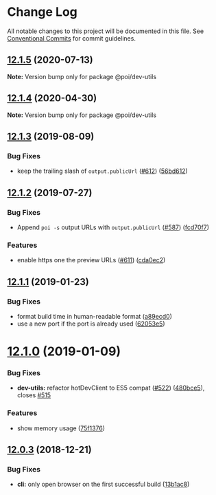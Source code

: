 # Change Log

All notable changes to this project will be documented in this file.
See [Conventional Commits](https://conventionalcommits.org) for commit guidelines.

## [12.1.5](https://github.com/egoist/poi/compare/@poi/dev-utils@12.1.4...@poi/dev-utils@12.1.5) (2020-07-13)

**Note:** Version bump only for package @poi/dev-utils

## [12.1.4](https://github.com/egoist/poi/compare/@poi/dev-utils@12.1.3...@poi/dev-utils@12.1.4) (2020-04-30)

**Note:** Version bump only for package @poi/dev-utils

## [12.1.3](https://github.com/egoist/poi/compare/@poi/dev-utils@12.1.2...@poi/dev-utils@12.1.3) (2019-08-09)

### Bug Fixes

- keep the trailing slash of `output.publicUrl` ([#612](https://github.com/egoist/poi/issues/612)) ([56bd612](https://github.com/egoist/poi/commit/56bd612))

## [12.1.2](https://github.com/egoist/poi/compare/@poi/dev-utils@12.1.1...@poi/dev-utils@12.1.2) (2019-07-27)

### Bug Fixes

- Append `poi -s` output URLs with `output.publicUrl` ([#587](https://github.com/egoist/poi/issues/587)) ([fcd70f7](https://github.com/egoist/poi/commit/fcd70f7))

### Features

- enable https one the preview URLs ([#611](https://github.com/egoist/poi/issues/611)) ([cda0ec2](https://github.com/egoist/poi/commit/cda0ec2))

## [12.1.1](https://github.com/egoist/poi/compare/@poi/dev-utils@12.1.0...@poi/dev-utils@12.1.1) (2019-01-23)

### Bug Fixes

- format build time in human-readable format ([a89ecd0](https://github.com/egoist/poi/commit/a89ecd0))
- use a new port if the port is already used ([62053e5](https://github.com/egoist/poi/commit/62053e5))

# [12.1.0](https://github.com/egoist/poi/compare/@poi/dev-utils@12.0.3...@poi/dev-utils@12.1.0) (2019-01-09)

### Bug Fixes

- **dev-utils:** refactor hotDevClient to ES5 compat ([#522](https://github.com/egoist/poi/issues/522)) ([480bce5](https://github.com/egoist/poi/commit/480bce5)), closes [#515](https://github.com/egoist/poi/issues/515)

### Features

- show memory usage ([75f1376](https://github.com/egoist/poi/commit/75f1376))

## [12.0.3](https://github.com/egoist/poi/compare/@poi/dev-utils@12.0.2...@poi/dev-utils@12.0.3) (2018-12-21)

### Bug Fixes

- **cli:** only open browser on the first successful build ([13b1ac8](https://github.com/egoist/poi/commit/13b1ac8))
